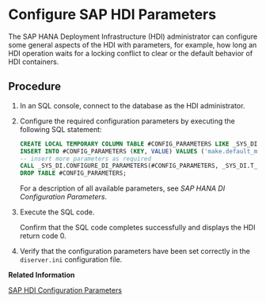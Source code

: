<!-- loio7c989fa6770d46109d37e8ad2a54447a -->

# Configure SAP HDI Parameters

The SAP HANA Deployment Infrastructure \(HDI\) administrator can configure some general aspects of the HDI with parameters, for example, how long an HDI operation waits for a locking conflict to clear or the default behavior of HDI containers.



## Procedure

1.  In an SQL console, connect to the database as the HDI administrator.

2.  Configure the required configuration parameters by executing the following SQL statement:

    ```sql
    CREATE LOCAL TEMPORARY COLUMN TABLE #CONFIG_PARAMETERS LIKE _SYS_DI.TT_PARAMETERS;
    INSERT INTO #CONFIG_PARAMETERS (KEY, VALUE) VALUES ('make.default_max_parallel_jobs', '<value>');
    -- insert more parameters as required
    CALL _SYS_DI.CONFIGURE_DI_PARAMETERS(#CONFIG_PARAMETERS, _SYS_DI.T_NO_PARAMETERS, ?, ?, ?);
    DROP TABLE #CONFIG_PARAMETERS;
    
    ```

    For a description of all available parameters, see *SAP HANA DI Configuration Parameters*.

3.  Execute the SQL code.

    Confirm that the SQL code completes successfully and displays the HDI return code 0.

4.  Verify that the configuration parameters have been set correctly in the `diserver.ini` configuration file.


**Related Information**  


[SAP HDI Configuration Parameters](sap-hdi-configuration-parameters-1d9582a.md "Configuration parameters are used to configure the behavior of SAP HANA Deployment Infrastructure (HDI).")

